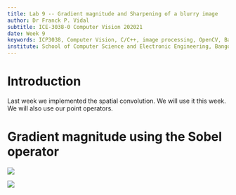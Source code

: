 ```yaml
---
title: Lab 9 -- Gradient magnitude and Sharpening of a blurry image
author: Dr Franck P. Vidal
subtitle: ICE-3038-0 Computer Vision 202021
date: Week 9
keywords: ICP3038, Computer Vision, C/C++, image processing, OpenCV, Bangor University, School of Computer Science and Electronic Engineering
institute: School of Computer Science and Electronic Engineering, Bangor University
---
```


# Introduction

Last week we implemented the spatial convolution. We will use it this week. We will also use our point operators.

# Gradient magnitude using the Sobel operator

<img src="https://render.githubusercontent.com/render/math?math=\mathbf{G}_x = \left[\begin{array}{ccc}
+1 & 0 & -1\\
+2 & 0 & -2\\
+1 & 0 & -1\\
\end{array}\right]" />


<img src="https://render.githubusercontent.com/render/math?math=\mathbf{G}_y = \left[\begin{array}{ccc}
+1 & +2 & +1\\
0 & 0 & 0\\
-1 & -2 & -1\\
\end{array}\right]" />
